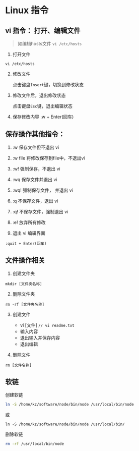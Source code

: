 # Linux 指令

## vi 指令： 打开、编辑文件

> 如编辑hosts文件   ```vi /etc/hosts```

1. 打开文件
```
vi /etc/hosts
```

2. 修改文件

    点击键盘```Insert```键，切换到修改状态

3. 修改文件后，退出修改状态

    点击键盘```Esc```键，退出编辑状态

4. 保存修改内容
:w + Enter(回车)

## 保存操作其他指令：

1. :w 保存文件但不退出 vi
2. :w file 将修改保存到file中，不退出vi
3. :w! 强制保存，不退出 vi
4. :wq 保存文件并退出 vi
5. :wq! 强制保存文件， 并退出 vi
6. :q 不保存文件，退出 vi
7. :q! 不保存文件，强制退出 vi
8. :e! 放弃所有修改

5. 退出 vi 编辑界面
```
:quit + Enter(回车)
```

## 文件操作相关

1. 创建文件夹
```
mkdir [文件夹名称]
```
2. 删除文件夹
```
rm -rf [文件夹名称]
```

3. 创建文件
   - vi [文件]	 `// vi readme.txt`
   - 输入内容
   - 退出输入并保存内容
   - 退出编辑

4. 删除文件
```
rm [文件名称]
```


## 软链

创建软链

```bash
ln -S /home/kz/software/node/bin/node /usr/local/bin/node
```

或

```
ln -S /home/kz/software/node/bin/node /usr/local/bin/
```

删除软链

```bash
rm -rf /usr/local/bin/node
```



